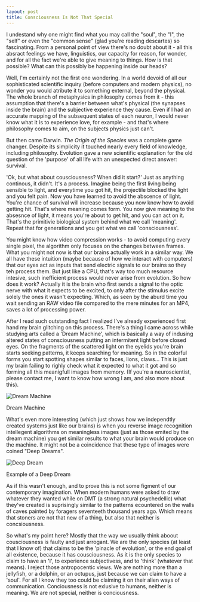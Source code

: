 ```yaml
---
layout: post
title: Consciousness Is Not That Special
---
```


I undestand why one might find what you may call the "soul", the "I", the "self" or even the "common sense" (glad you're reading descartes) so fascinating. From a personal point of view there's no doubt about it - all this absract feelings we have, linguistics, our capacity for reason, for wonder, and for all the fact we're able to give meaning to things. How is that possible? What can this possibly be happening inside our heads?

Well, I'm certainly not the first one wondering. In a world devoid of all our sophisticated scientific inquiry (before computers and modern  physics), no wonder you would atribute it to something external, beyond the physical. The whole branch of metaphysics in philosophy comes from it - this assumption that there's a barrier between what's physical (the synapses inside the brain) and the subjective experience they cause. Even if I had an accurate mapping of the subsequent states of each neuron, I would never know what it is to experience love, for example - and that's where philosophy comes to aim, on the subjects physics just can't.

But then came Darwin. *The Origin of the Species* was a complete game changer. Despite its simplicity it touched nearly every field of knowledge, including  philosophy. Evolution gave a new scientific explanation for the old question of the 'purpose' of all life with an unexpected direct answer: survival. 

'Ok, but what about cousciousness? When did it start?' Just as anything continous, it didn't. It's a process. Imagine being the first living being sensible to light, and everytime you got hit, the projectile blocked the light and you felt pain. Now you have learned to avoid the abscence of light. You're chance of survival will increase because you now know how to avoid getting hit. That's where meaning comes form. You now give meaning to the absesnce of light, it means you're about to get hit, and you can act on it. That's the primitivie biological system behind what we call 'meaning'. Repeat that for generations and you get what we call 'consciousness'.

You might know how video compression works - to avoid computing every single pixel, the algorithm only focuses on the changes between frames. What you might not now is that our brains actually work in a similar way. We all have these intuition (maybe because of how we interact with computers) that our eyes act as inputs that send electric signals to our brains so they teh process them. But just like a CPU, that's way too much resource intesive, such inefficient process would never arise from evolution. So how does it work? Actually it is the brain who first sends a signal to the optic nerve with what it expects to be excited, to only after the stimulus excite solely the ones it wasn't expecting. Which, as seen by the aburd time you wait sending an RAW video file compared to the mere minutes for an MP4, saves a lot of processing power.

After I read such outstanding fact I realized I've already experienced first hand my brain glitching on this process. There's a thing I came across while studying arts called a 'Dream Machine', which is basically a way of indusing altered states of consciousness putting an intermitent light before closed eyes. On the fragments of the scattered light on the eyelids you're brain starts seeking patterns, it keeps searching for meaning. So in the colorful forms you start spotting shapes similar to faces, lions, claws... This is just my brain failing to righly check what it expected to what it got and so forming all this meanigfull images from memory. (If you're a neuroscientist, please contact me, I want to know how wrong I am, and also more about this). 

![Dream Machine](https://images.squarespace-cdn.com/content/v1/52fa7456e4b09514a0ff77cb/1586985732272-AK8ZKW8WD0UHY7JIJF74/dream-machine-burroughs-gysin.jpg?format=750w)
<figcaption>Dream Machine</figcaption>

What's even more interesting (which just shows how we independtly created systems just like our brains) is when you reverse image recognition intellegent algorithms on meaningless images (just as those emited by the dream machine) you get similar results to what your brain would produce on the machine. It might not be a coincidence that these type of images were coined "Deep Dreams".

![Deep Dream](https://www.researchgate.net/profile/Leonid_Berov/publication/304932129/figure/fig1/AS:380900668919808@1467825204874/Picture-produced-by-applying-deep-dream-on-a-white-noise-image-The-employed-parameters.png)

<figcaption>Example of a Deep Dream</figcaption>

As if this wasn't enough, and to prove this is not some figment of our contemporary imagination. When modern humans were asked to draw whatever they wanted while on DMT (a strong natural psychedellic) what they've created is suprisingly similar to the patterns ecountered on the walls of caves painted by foragers seventeeth thousand years ago. Which means that stoners are not that new of a thing, but also that neither is concsiousness.

So what's my point here? Mostly that the way we usually think aboout cousciousness is faulty and just arrogant. We are the only species (at least that I know of) that claims to be the 'pinacle of evolution', or the end goal of all existence, because it has cousciousness. As it is the only species to claim to have an 'I', to experience subjectivess, and to 'think' (whatever that means). I reject those antropocentic views. We are nothing more than a jellyfish, or a dolphin, or an octupus, just because we can claim to have a 'soul'. For all I know they too could be claiming it on their alien ways of communication. Conciousness is not exlusive to humans, neither is meaning. We are not special, neither is conciousness.
